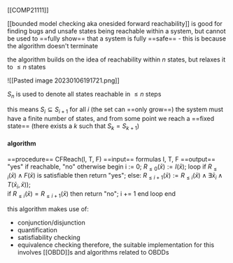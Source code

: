 [[COMP21111]]

[[bounded model checking aka onesided forward reachability]] is good for finding bugs and unsafe states being reachable within a system, but cannot be used to ==fully show== that a system is fully ==safe== - this is because the algorithm doesn't terminate 

the algorithm builds on the idea of reachability within $n$ states, but relaxes it to $\leq n$ states

![[Pasted image 20230106191721.png]]

$S_n$ is used to denote all states reachable in $\leq n$ steps

this means $S_i \subseteq S_{i+1}$ for all $i$ (the set can ==only grow==)
the system must have a finite number of states, and from some point we reach a ==fixed state== (there exists a $k$ such that $S_k = S_{k+1}$)

#### algorithm

==procedure== CFReach(I, T, F)
==input== formulas I, T, F
==output== "yes" if reachable, "no" otherwise
begin
	i := 0;
	$R_{\leq 0}(\bar{x}) := I(\bar{x});$
	loop
		if $R_{\leq i}(\bar{x})\land F(\bar{x})$ is satisfiable then return "yes";
		else: $R_{\leq i+1}(\bar{x}) := R_{\leq i}(\bar{x}) \land \exists \bar{x}_i \land T(\bar{x}_i,\bar{x}));$		
		if $R_{\leq i}(\bar{x}) = R_{\leq i+1}(\bar{x})$ then return "no";
		i += 1
	end loop
end

this algorithm makes use of:
- conjunction/disjunction
- quantification
- satisfiability checking
- equivalence checking
therefore, the suitable implementation for this involves [[OBDD]]s and algorithms related to OBDDs